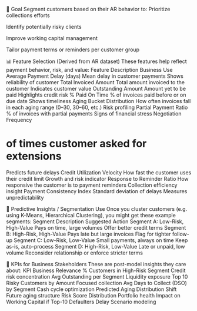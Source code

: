 🎯 Goal
Segment customers based on their AR behavior to:
Prioritize collections efforts


Identify potentially risky clients


Improve working capital management


Tailor payment terms or reminders per customer group



📊 Feature Selection (Derived from AR dataset)
These features help reflect payment behavior, risk, and value:
Feature
Description
Business Use
Average Payment Delay (days)
Mean delay in customer payments
Shows reliability of customer
Total Invoiced Amount
Total amount invoiced to the customer
Indicates customer value
Outstanding Amount
Amount yet to be paid
Highlights credit risk
% Paid On Time
% of invoices paid before or on due date
Shows timeliness
Aging Bucket Distribution
How often invoices fall in each aging range (0–30, 30–60, etc.)
Risk profiling
Partial Payment Ratio
% of invoices with partial payments
Signs of financial stress
Negotiation Frequency
# of times customer asked for extensions
Predicts future delays
Credit Utilization Velocity
How fast the customer uses their credit limit
Growth and risk indicator
Response to Reminder Ratio
How responsive the customer is to payment reminders
Collection efficiency insight
Payment Consistency Index
Standard deviation of delays
Measures unpredictability


🧠 Predictive Insights / Segmentation Use
Once you cluster customers (e.g. using K-Means, Hierarchical Clustering), you might get these example segments:
Segment
Description
Suggested Action
Segment A: Low-Risk, High-Value
Pays on time, large volumes
Offer better credit terms
Segment B: High-Risk, High-Value
Pays late but large invoices
Flag for tighter follow-up
Segment C: Low-Risk, Low-Value
Small payments, always on time
Keep as-is, auto-process
Segment D: High-Risk, Low-Value
Late or unpaid, low volume
Reconsider relationship or enforce stricter terms


📌 KPIs for Business Stakeholders
These are post-model insights they care about:
KPI
Business Relevance
% Customers in High-Risk Segment
Credit risk concentration
Avg Outstanding per Segment
Liquidity exposure
Top 10 Risky Customers by Amount
Focused collection
Avg Days to Collect (DSO) by Segment
Cash cycle optimization
Predicted Aging Distribution Shift
Future aging structure
Risk Score Distribution
Portfolio health
Impact on Working Capital if Top-10 Defaulters Delay
Scenario modeling

